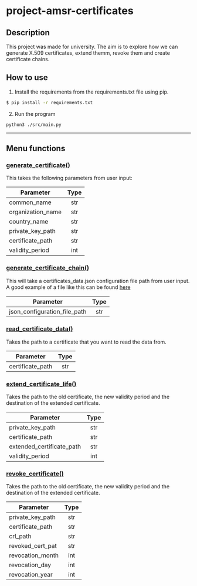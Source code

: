 # project-amsr-certificates

## Description

This project was made for university. The  aim is to explore how we can generate X.509 certificates, extend themm, revoke them and create certificate chains.

## How to use

1. Install the requirements from the requirements.txt file using pip.
```bash 
$ pip install -r requirements.txt
```

2. Run the program 
```bash
python3 ./src/main.py
```

---

## Menu functions
### [generate_certificate()](#)
This takes the following parameters from user input:

| Parameter                 | Type |
|---------------------------|:----:|
| common_name               | str  |
| organization_name         | str  |
| country_name              | str  |
| private_key_path          | str  |
| certificate_path          | str  |
| validity_period           | int  |

 ### [generate_certificate_chain()](#)

 This will take a certificates_data.json configuration file path from user input. A good example of a file like this can be found [here](#)

| Parameter                     | Type |
|-------------------------------|:----:|
| json_configuration_file_path  | str  |

 ### [read_certificate_data()](#)

 Takes the path to a certificate that you want to read the data from.

| Parameter                   | Type |
|-----------------------------|:----:|
| certificate_path            | str  |

### [extend_certificate_life()](#)

Takes the path to the old certificate, the new validity period and the destination of the extended certificate.

| Parameter                   | Type |
|-----------------------------|:----:|
| private_key_path            | str  |
| certificate_path            | str  |
| extended_certificate_path   | str  |
| validity_period             | int  |

### [revoke_certificate()](#)

Takes the path to the old certificate, the new validity period and the destination of the extended certificate.

| Parameter                    | Type |
|------------------------------|:----:|
| private_key_path             | str  |
| certificate_path             | str  |
| crl_path                     | str  |
| revoked_cert_pat             | str  |
| revocation_month             | int  |
| revocation_day               | int  |
| revocation_year              | int  |